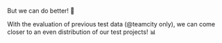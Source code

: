But we can do better! 🤔

With the evaluation of previous test data (@teamcity only), we can come closer to an even distribution of our test projects! 📊